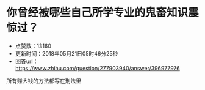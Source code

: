 # 你曾经被哪些自己所学专业的鬼畜知识震惊过？
- 点赞数：13160
- 更新时间：2018年05月21日05时46分25秒
- 回答url：https://www.zhihu.com/question/277903940/answer/396977976
<body>
 <p data-pid="1oYSm53b">所有赚大钱的方法都写在刑法里</p>
</body>